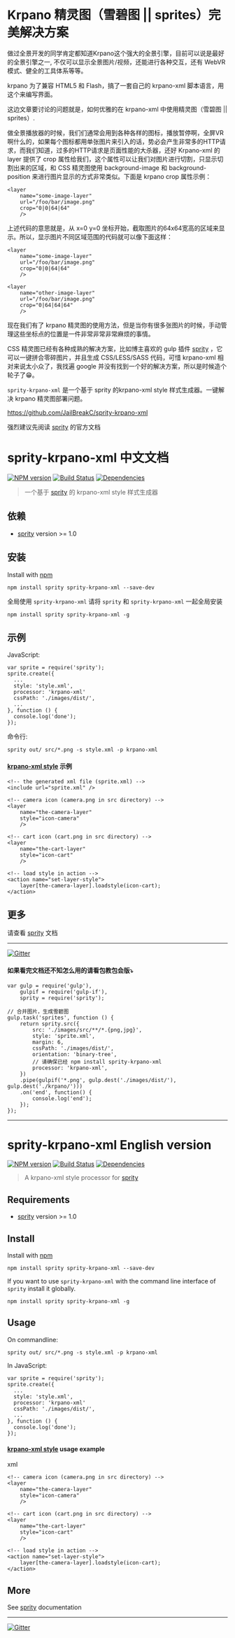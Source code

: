 # Krpano 精灵图（雪碧图 || sprites）完美解决方案

做过全景开发的同学肯定都知道Krpano这个强大的全景引擎，目前可以说是最好的全景引擎之一, 不仅可以显示全景图片/视频，还能进行各种交互，还有 WebVR 模式、健全的工具体系等等。

krpano 为了兼容 HTML5 和 Flash，搞了一套自己的 krpano-xml 脚本语言，用这个来编写界面。

这边文章要讨论的问题就是，如何优雅的在 krpano-xml 中使用精灵图（雪碧图 || sprites）.

做全景播放器的时候，我们们通常会用到各种各样的图标，播放暂停啊，全屏VR啊什么的，如果每个图标都用单张图片来引入的话，势必会产生非常多的HTTP请求，而我们知道，过多的HTTP请求是页面性能的大杀器，还好 Krpano-xml 的 layer 提供了 crop 属性给我们，这个属性可以让我们对图片进行切割，只显示切割出来的区域，和 CSS 精灵图使用 background-image 和 background-position 来进行图片显示的方式非常类似。下面是 krpano crop 属性示例：


	<layer 
		name="some-image-layer"
		url="/foo/bar/image.png"
		crop="0|0|64|64"
		/>


上述代码的意思就是，从 x=0 y=0 坐标开始，截取图片的64x64宽高的区域来显示。所以，显示图片不同区域范围的代码就可以像下面这样：



	<layer 
		name="some-image-layer"
		url="/foo/bar/image.png"
		crop="0|0|64|64"
		/>

	<layer 
		name="other-image-layer"
		url="/foo/bar/image.png"
		crop="0|64|64|64"
		/>


现在我们有了 krpano 精灵图的使用方法，但是当你有很多张图片的时候，手动管理这些坐标点的位置是一件非常非常非常麻烦的事情。


CSS 精灵图已经有各种成熟的解决方案，比如博主喜欢的 gulp 插件 [sprity](https://npmjs.org/package/sprity) ，它可以一键拼合零碎图片，并且生成 CSS/LESS/SASS 代码，可惜 krpano-xml 相对来说太小众了，我找遍 google 并没有找到一个好的解决方案，所以是时候造个轮子了😁。


`sprity-krpano-xml` 是一个基于 sprity 的krpano-xml style 样式生成器。一键解决 krpano 精灵图部署问题。

<https://github.com/JailBreakC/sprity-krpano-xml>

强烈建议先阅读 [sprity](https://github.com/sprity/sprity) 的官方文档


# sprity-krpano-xml 中文文档


[![NPM version](https://badge.fury.io/js/sprity-krpano-xml.svg)](http://badge.fury.io/js/sprity-krpano-xml) [![Build Status](https://travis-ci.org/JailBreakC/sprity-krpano-xml.svg?branch=master)](https://travis-ci.org/JailBreakC/sprity-krpano-xml) [![Dependencies](https://david-dm.org/JailBreakC/sprity-krpano-xml.svg)](https://david-dm.org/JailBreakC/sprity-krpano-xml)


> 一个基于 [sprity](https://github.com/sprity/sprity) 的 krpano-xml style 样式生成器 


## 依赖


- [sprity](https://npmjs.org/package/sprity) version >= 1.0


## 安装


Install with [npm](https://npmjs.org/package/sprity-krpano-xml)


	npm install sprity sprity-krpano-xml --save-dev

全局使用 `sprity-krpano-xml` 请将 `sprity` 和 `sprity-krpano-xml` 一起全局安装


	npm install sprity sprity-krpano-xml -g


## 示例

JavaScript:


	var sprite = require('sprity');
	sprite.create({
	  ...
	  style: 'style.xml',
	  processor: 'krpano-xml'
	  cssPath: './images/dist/',
	  ...
	}, function () {
	  console.log('done');
	});


命令行:


	sprity out/ src/*.png -s style.xml -p krpano-xml


#### [krpano-xml style](http://krpano.com/docu/xml/#style) 示例


	<!-- the generated xml file (sprite.xml) -->
	<include url="sprite.xml" /> 

	<!-- camera icon (camera.png in src directory) -->
	<layer 
		name="the-camera-layer"
		style="icon-camera"
		/>

	<!-- cart icon (cart.png in src directory) -->
	<layer 
		name="the-cart-layer"
		style="icon-cart"
		/>

	<!-- load style in action -->
	<action name="set-layer-style">
		layer[the-camera-layer].loadstyle(icon-cart);
	</action>




## 更多

请查看 [sprity](https://npmjs.org/package/sprity) 文档

---

[![Gitter](https://badges.gitter.im/Join%20Chat.svg)](https://gitter.im/sprity/sprity?utm_source=badge&utm_medium=badge&utm_campaign=pr-badge)


#### 如果看完文档还不知怎么用的请看包教包会版⤵️


	var gulp = require('gulp'),
		gulpif = require('gulp-if'),
		sprity = require('sprity');

	// 合并图片，生成雪碧图
	gulp.task('sprites', function () {
	    return sprity.src({
	        src: './images/src/**/*.{png,jpg}',
	        style: 'sprite.xml',
	        margin: 6,
	        cssPath: './images/dist/',
	        orientation: 'binary-tree',
	        // 请确保已经 npm install sprity-krpano-xml
	        processor: 'krpano-xml', 
	    })
	    .pipe(gulpif('*.png', gulp.dest('./images/dist/'), gulp.dest('./krpano/')))
	    .on('end', function() {
	        console.log('end');
	    });
	});




----------------

# sprity-krpano-xml English version

[![NPM version](https://badge.fury.io/js/sprity-krpano-xml.svg)](http://badge.fury.io/js/sprity-krpano-xml) [![Build Status](https://travis-ci.org/JailBreakC/sprity-krpano-xml.svg?branch=master)](https://travis-ci.org/JailBreakC/sprity-krpano-xml) [![Dependencies](https://david-dm.org/JailBreakC/sprity-krpano-xml.svg)](https://david-dm.org/JailBreakC/sprity-krpano-xml)

> A krpano-xml style processor for [sprity](https://npmjs.org/package/sprity)

## Requirements

- [sprity](https://npmjs.org/package/sprity) version >= 1.0

## Install

Install with [npm](https://npmjs.org/package/sprity-krpano-xml)


	npm install sprity sprity-krpano-xml --save-dev


If you want to use `sprity-krpano-xml` with the command line interface of `sprity` install it globally.


	npm install sprity sprity-krpano-xml -g


## Usage

On commandline:


	sprity out/ src/*.png -s style.xml -p krpano-xml


In JavaScript:


	var sprite = require('sprity');
	sprite.create({
	  ...
	  style: 'style.xml',
	  processor: 'krpano-xml'
	  cssPath: './images/dist/',
	  ...
	}, function () {
	  console.log('done');
	});


#### [krpano-xml style](http://krpano.com/docu/xml/#style) usage example

xml
	<!-- the generated xml file (sprite.xml) -->
	<include url="sprite.xml" /> 

	<!-- camera icon (camera.png in src directory) -->
	<layer 
		name="the-camera-layer"
		style="icon-camera"
		/>

	<!-- cart icon (cart.png in src directory) -->
	<layer 
		name="the-cart-layer"
		style="icon-cart"
		/>

	<!-- load style in action -->
	<action name="set-layer-style">
		layer[the-camera-layer].loadstyle(icon-cart);
	</action>




## More

See [sprity](https://npmjs.org/package/sprity) documentation

---
[![Gitter](https://badges.gitter.im/Join%20Chat.svg)](https://gitter.im/sprity/sprity?utm_source=badge&utm_medium=badge&utm_campaign=pr-badge)
